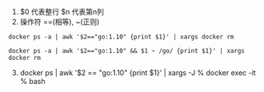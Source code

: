 1. $0 代表整行 $n 代表第n列 
2. 操作符 ==(相等), ~(正则) 
  ```
  docker ps -a | awk '$2=="go:1.10" {print $1}' | xargs docker rm

  docker ps -a | awk '$2=="go:1.10" && $1 ~ /go/ {print $1}' | xargs docker rm
  ```
3. docker ps | awk '$2 == "go:1.10" {print $1}' | xargs -J % docker exec -it % bash
